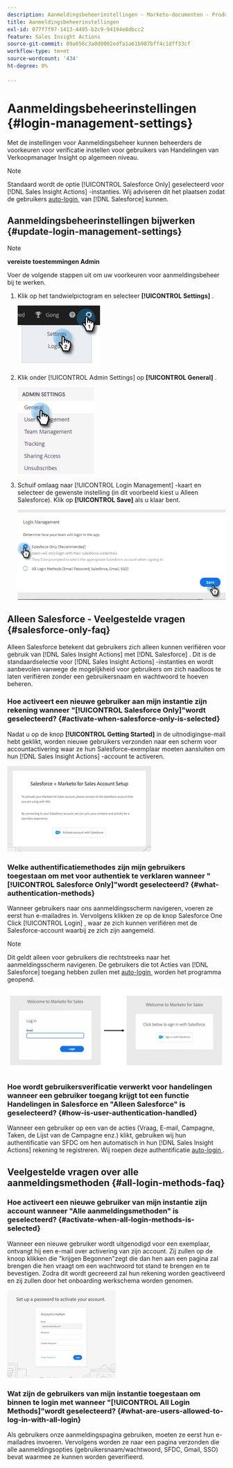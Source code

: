 ```yaml
---
description: Aanmeldingsbeheerinstellingen - Marketo-documenten - Productdocumentatie
title: Aanmeldingsbeheerinstellingen
exl-id: 077f7f97-1413-4495-b2c9-94194e8dbcc2
feature: Sales Insight Actions
source-git-commit: 09a656c3a0d0002edfa1a61b987bff4c1dff33cf
workflow-type: tm+mt
source-wordcount: '434'
ht-degree: 0%

---
```


# Aanmeldingsbeheerinstellingen {#login-management-settings}

Met de instellingen voor Aanmeldingsbeheer kunnen beheerders de voorkeuren voor verificatie instellen voor gebruikers van Handelingen van Verkoopmanager Insight op algemeen niveau.

>[!NOTE]
>
>Standaard wordt de optie [!UICONTROL Salesforce Only] geselecteerd voor [!DNL Sales Insight Actions] -instanties. Wij adviseren dit het plaatsen zodat de gebruikers [&#x200B; auto-login &#x200B;](/help/marketo/product-docs/marketo-sales-insight/actions/admin/auto-login-from-salesforce.md) van [!DNL Salesforce] kunnen.

## Aanmeldingsbeheerinstellingen bijwerken {#update-login-management-settings}

>[!NOTE]
>
>**vereiste toestemmingen Admin**

Voer de volgende stappen uit om uw voorkeuren voor aanmeldingsbeheer bij te werken.

1. Klik op het tandwielpictogram en selecteer **[!UICONTROL Settings]** .

   ![](assets/login-management-settings-1.png)

1. Klik onder [!UICONTROL Admin Settings] op **[!UICONTROL General]** .

   ![](assets/login-management-settings-2.png)

1. Schuif omlaag naar [!UICONTROL Login Management] -kaart en selecteer de gewenste instelling (in dit voorbeeld kiest u Alleen Salesforce). Klik op **[!UICONTROL Save]** als u klaar bent.

   ![](assets/login-management-settings-3.png)

## Alleen Salesforce - Veelgestelde vragen {#salesforce-only-faq}

Alleen Salesforce betekent dat gebruikers zich alleen kunnen verifiëren voor gebruik van [!DNL Sales Insight Actions] met [!DNL Salesforce] . Dit is de standaardselectie voor [!DNL Sales Insight Actions] -instanties en wordt aanbevolen vanwege de mogelijkheid voor gebruikers om zich naadloos te laten verifiëren zonder een gebruikersnaam en wachtwoord te hoeven beheren.

### Hoe activeert een nieuwe gebruiker aan mijn instantie zijn rekening wanneer &quot;[!UICONTROL Salesforce Only]&quot;wordt geselecteerd? {#activate-when-salesforce-only-is-selected}

Nadat u op de knop **[!UICONTROL Getting Started]** in de uitnodigingse-mail hebt geklikt, worden nieuwe gebruikers verzonden naar een scherm voor accountactivering waar ze hun Salesforce-exemplaar moeten aansluiten om hun [!DNL Sales Insight Actions] -account te activeren.

![](assets/login-management-settings-4.png)

### Welke authentificatiemethodes zijn mijn gebruikers toegestaan om met voor authentiek te verklaren wanneer &quot;[!UICONTROL Salesforce Only]&quot;wordt geselecteerd? {#what-authentication-methods}

Wanneer gebruikers naar ons aanmeldingsscherm navigeren, voeren ze eerst hun e-mailadres in. Vervolgens klikken ze op de knop Salesforce One Click [!UICONTROL Login] , waar ze zich kunnen verifiëren met de Salesforce-account waarbij ze zich zijn aangemeld.

>[!NOTE]
>
>Dit geldt alleen voor gebruikers die rechtstreeks naar het aanmeldingsscherm navigeren. De gebruikers die tot Acties van [!DNL Salesforce] toegang hebben zullen met [&#x200B; auto-login &#x200B;](/help/marketo/product-docs/marketo-sales-insight/actions/admin/auto-login-from-salesforce.md) worden het programma geopend.

![](assets/login-management-settings-5.png)

### Hoe wordt gebruikersverificatie verwerkt voor handelingen wanneer een gebruiker toegang krijgt tot een functie Handelingen in Salesforce en &quot;Alleen Salesforce&quot; is geselecteerd? {#how-is-user-authentication-handled}

Wanneer een gebruiker op een van de acties (Vraag, E-mail, Campagne, Taken, de Lijst van de Campagne enz.) klikt, gebruiken wij hun authentificatie van SFDC om hen automatisch in hun [!DNL Sales Insight Actions] rekening te registreren. Wij roepen deze authentificatie [&#x200B; auto-login &#x200B;](/help/marketo/product-docs/marketo-sales-insight/actions/admin/auto-login-from-salesforce.md).

## Veelgestelde vragen over alle aanmeldingsmethoden {#all-login-methods-faq}

### Hoe activeert een nieuwe gebruiker van mijn instantie zijn account wanneer &quot;Alle aanmeldingsmethoden&quot; is geselecteerd? {#activate-when-all-login-methods-is-selected}

Wanneer een nieuwe gebruiker wordt uitgenodigd voor een exemplaar, ontvangt hij een e-mail over activering van zijn account. Zij zullen op de knoop klikken die &quot;krijgen Begonnen&quot;zegt die dan hen aan een pagina zal brengen die hen vraagt om een wachtwoord tot stand te brengen en te bevestigen. Zodra dit wordt gecreeerd zal hun rekening worden geactiveerd en zij zullen door het onboarding werkschema worden genomen.

![](assets/login-management-settings-6.png)

### Wat zijn de gebruikers van mijn instantie toegestaan om binnen te login met wanneer &quot;[!UICONTROL All Login Methods]&quot;wordt geselecteerd? {#what-are-users-allowed-to-log-in-with-all-login}

Als gebruikers onze aanmeldingspagina gebruiken, moeten ze eerst hun e-mailadres invoeren. Vervolgens worden ze naar een pagina verzonden die alle aanmeldingsopties (gebruikersnaam/wachtwoord, SFDC, Gmail, SSO) bevat waarmee ze kunnen worden geverifieerd.
